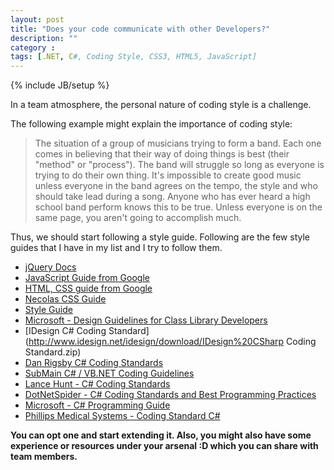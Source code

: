 ```yaml
---
layout: post
title: "Does your code communicate with other Developers?"
description: ""
category : 
tags: [.NET, C#, Coding Style, CSS3, HTML5, JavaScript]
---
```

{% include JB/setup %}

In a team atmosphere, the personal nature of coding style is a challenge. 

The following example might explain the importance of coding style:

<blockquote>The situation of a group of musicians trying to form a band. Each one comes in believing that their way of doing things is best (their "method" or "process"). The band will struggle so long as everyone is trying to do their own thing. It's impossible to create good music unless everyone in the band agrees on the tempo, the style and who should take lead during a song. Anyone who has ever heard a high school band perform knows this to be true. Unless everyone is on the same page, you aren't going to accomplish much.</blockquote>
Thus, we should start following a style guide. Following are the few style guides that I have in my list and I try to follow them.

- [jQuery Docs](http://docs.jquery.com/JQuery_Core_Style_Guidelines)
- [JavaScript Guide from Google](http://google-styleguide.googlecode.com/svn/trunk/javascriptguide.xml)
- [HTML, CSS guide from Google](http://google-styleguide.googlecode.com/svn/trunk/htmlcssguide.xml)
- [Necolas CSS Guide](https://github.com/necolas/idiomatic-css) 
- [Style Guide](https://github.com/styleguide/) 
- [Microsoft - Design Guidelines for Class Library Developers](http://msdn.microsoft.com/en-us/library/ms229042.aspx)
- [IDesign C# Coding Standard](http://www.idesign.net/idesign/download/IDesign%20CSharp Coding Standard.zip)
- [Dan Rigsby C# Coding Standards](http://www.danrigsby.com/Files/csharpcodingstandards.doc)
- [SubMain C# / VB.NET Coding Guidelines](http://submain.com/products/guidelines.aspx)
- [Lance Hunt - C# Coding Standards](http://weblogs.asp.net/lhunt/archive/2004/08/17/CSharpCodingStandardsv113.aspx)
- [DotNetSpider - C# Coding Standards and Best Programming Practices](http://www.dotnetspider.com/tutorials/BestPractices.aspx)
- [Microsoft - C# Programming Guide](http://msdn.microsoft.com/en-us/library/67ef8sbd.aspx) 
- [Phillips Medical Systems - Coding Standard C#](http://www.tiobe.com/content/paperinfo/gemrcsharpcs.pdf)

**You can opt one and start extending it. Also, you might also have some experience or resources under your arsenal :D which you can share with team members.**